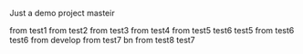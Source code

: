 Just a demo project
masteir

from test1
from test2
from test3
from test4
from test5 test6 test5
from test6 test6
from develop
from test7 bn
from test8 test7
